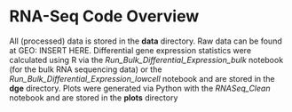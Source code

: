 # RNA-Seq Code Overview

All (processed) data is stored in the **data** directory. Raw data can be found at GEO: INSERT HERE. Differential gene expression statistics were calculated using R via the *Run_Bulk_Differential_Expression_bulk* notebook (for the bulk RNA sequencing data) or the *Run_Bulk_Differential_Expression_lowcell* notebook and are stored in the **dge** directory. Plots were generated via Python with the *RNASeq_Clean* notebook and are stored in the **plots** directory
